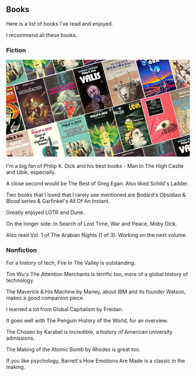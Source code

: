 ## Books

Here is a list of books I've read and enjoyed.

I recommend all these books.

### Fiction


![slanted image of a dozen adjacent philip k dick book covers](pkd.jpg)

I'm a big fan of Philip K. Dick and his best books - Man In The High Castle and Ubik, especially.

A close second would be The Best of Greg Egan. Also liked Schild's Ladder.

Two books that I loved that I rarely see mentioned are Bodard's Obsidian & Blood series & Garfinkel's All Of An Instant.

Greatly enjoyed LOTR and Dune.

On the longer side: In Search of Lost Time, War and Peace, Moby Dick.

Also read Vol. 1 of The Arabian Nights (1 of 3). Working on the next volume.

### Nonfiction

For a history of tech, Fire In The Valley is outstanding.

Tim Wu's The Attention Merchants is terrific too, more of a global history of technology.

The Maverick & His Machine by Maney, about IBM and its founder Watson, makes a good companion piece.

I learned a lot from Global Capitalism by Freidan.

It goes well with The Penguin History of the World, for an overview. 

The Chosen by Karabel is incredible, a history of American university admissions.

The Making of the Atomic Bomb by Rhodes is great too.


If you like psychology, Barrett's How Emotions Are Made is a classic in the making.



